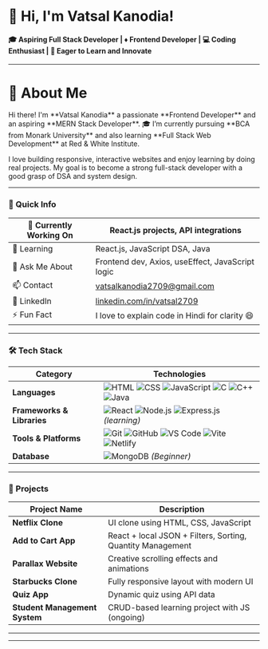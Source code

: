 <h1>👋 Hi, I'm Vatsal Kanodia!</h1>
<h4>🎓 Aspiring Full Stack Developer  | ♦ Frontend Developer  | 💻 Coding Enthusiast | 🌱 Eager to Learn and Innovate</h4>
<hr>
<h1>🌟 About Me</h1>
Hi there! I'm **Vatsal Kanodia**
a passionate **Frontend Developer** and an aspiring **MERN Stack Developer**.  
🎓 I’m currently pursuing **BCA from Monark University** 
    and also learning 
   **Full Stack Web Development** at Red & White Institute.

I love building responsive, interactive websites and enjoy learning by doing real projects. My goal is to become a strong full-stack developer with a good grasp of DSA and system design.

---

### 📌 Quick Info

| 🚀 Currently Working On | React.js projects, API integrations |
|-------------------------|--------------------------------------|
| 🌱 Learning             | React.js, JavaScript DSA, Java       |
| 💬 Ask Me About         | Frontend dev, Axios, useEffect, JavaScript logic |
| 📫 Contact              | [vatsalkanodia2709@gmail.com](mailto:vatsalkanodia2709@gmail.com) |
| 🔗 LinkedIn             | [linkedin.com/in/vatsal2709](https://www.linkedin.com/in/vatsal2709/) |
| ⚡ Fun Fact             | I love to explain code in Hindi for clarity 😄 |

---

### 🛠 Tech Stack

| Category    | Technologies |
|-------------|--------------|
| **Languages** | ![HTML](https://img.shields.io/badge/HTML-E34F26?style=for-the-badge&logo=html5&logoColor=white) ![CSS](https://img.shields.io/badge/CSS-1572B6?style=for-the-badge&logo=css3&logoColor=white) ![JavaScript](https://img.shields.io/badge/JavaScript-F7DF1E?style=for-the-badge&logo=javascript&logoColor=black) ![C](https://img.shields.io/badge/C-00599C?style=for-the-badge&logo=c&logoColor=white) ![C++](https://img.shields.io/badge/C++-00599C?style=for-the-badge&logo=c%2B%2B&logoColor=white) ![Java](https://img.shields.io/badge/Java-ED8B00?style=for-the-badge&logo=openjdk&logoColor=white) |
| **Frameworks & Libraries** | ![React](https://img.shields.io/badge/React-20232A?style=for-the-badge&logo=react&logoColor=61DAFB) ![Node.js](https://img.shields.io/badge/Node.js-339933?style=for-the-badge&logo=nodedotjs&logoColor=white) ![Express.js](https://img.shields.io/badge/Express.js-000000?style=for-the-badge&logo=express&logoColor=white) *(learning)* |
| **Tools & Platforms** | ![Git](https://img.shields.io/badge/Git-F05032?style=for-the-badge&logo=git&logoColor=white) ![GitHub](https://img.shields.io/badge/GitHub-181717?style=for-the-badge&logo=github&logoColor=white) ![VS Code](https://img.shields.io/badge/VS%20Code-007ACC?style=for-the-badge&logo=visual-studio-code&logoColor=white) ![Vite](https://img.shields.io/badge/Vite-646CFF?style=for-the-badge&logo=vite&logoColor=white) ![Netlify](https://img.shields.io/badge/Netlify-00C7B7?style=for-the-badge&logo=netlify&logoColor=white) |
| **Database** | ![MongoDB](https://img.shields.io/badge/MongoDB-4EA94B?style=for-the-badge&logo=mongodb&logoColor=white) *(Beginner)* |

---

### 🚀 Projects

| Project Name              | Description                                                  |
|---------------------------|--------------------------------------------------------------|
| **Netflix Clone**         | UI clone using HTML, CSS, JavaScript                         |
| **Add to Cart App**       | React + local JSON + Filters, Sorting, Quantity Management   |
| **Parallax Website**      | Creative scrolling effects and animations                    |
| **Starbucks Clone**       | Fully responsive layout with modern UI                       |
| **Quiz App**              | Dynamic quiz using API data                                  |
| **Student Management System** | CRUD-based learning project with JS (ongoing)             |

---

---


